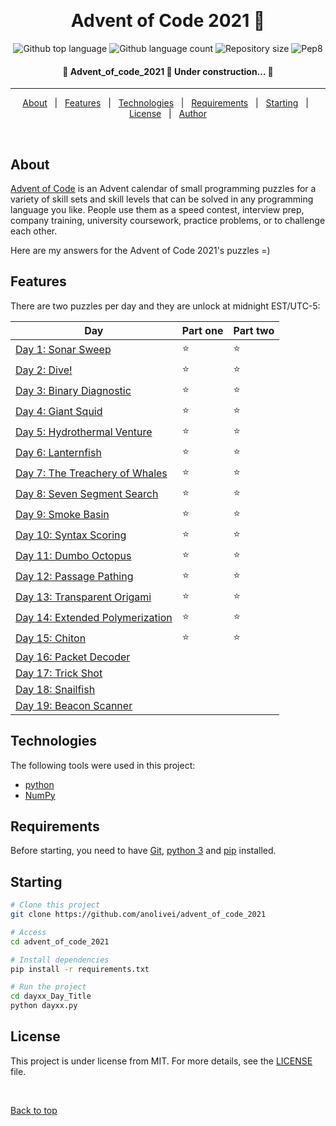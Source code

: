 <div align="center" id="top"> 

  &#xa0;

</div>

<h1 align="center"> Advent of Code 2021 🌟 </h1>

<p align="center">
  <img alt="Github top language" src="https://img.shields.io/github/languages/top/anolivei/advent_of_code_2021?color=3de069">

  <img alt="Github language count" src="https://img.shields.io/github/languages/count/anolivei/advent_of_code_2021?color=3de069">

  <img alt="Repository size" src="https://img.shields.io/github/repo-size/anolivei/advent_of_code_2021?color=3de069">

  <img alt="Pep8" src="https://github.com/anolivei/advent_of_code_2021/actions/workflows/pep8.yml/badge.svg?event=push">

</p>


<h4 align="center"> 
	🚧  Advent_of_code_2021 🌟 Under construction...  🚧
</h4> 

<hr>

<p align="center">
  <a href="#about">About</a> &#xa0; | &#xa0; 
  <a href="#features">Features</a> &#xa0; | &#xa0;
  <a href="#technologies">Technologies</a> &#xa0; | &#xa0;
  <a href="#requirements">Requirements</a> &#xa0; | &#xa0;
  <a href="#starting">Starting</a> &#xa0; | &#xa0;
  <a href="#license">License</a> &#xa0; | &#xa0;
  <a href="https://github.com/anolivei" target="_blank">Author</a>
</p>

<br>

## About ##
[Advent of Code](https://adventofcode.com/2021/about) is an Advent calendar of small programming puzzles for a variety 
of skill sets and skill levels that can be solved in any programming language
you like. People use them as a speed contest, interview prep, company training,
university coursework, practice problems, or to challenge each other.

Here are my answers for the Advent of Code 2021's puzzles =)

## Features ##

There are two puzzles per day and they are unlock at midnight EST/UTC-5:

| Day | Part one | Part two |
| --- | ------- | -------- |
| [Day 1: Sonar Sweep](https://github.com/anolivei/advent_of_code_2021/tree/main/day01_Sonar_Sweep)| ⭐️ | ⭐️ |
| [Day 2: Dive!](https://github.com/anolivei/advent_of_code_2021/tree/main/day02_Dive)| ⭐️ | ⭐️ |
| [Day 3: Binary Diagnostic](https://github.com/anolivei/advent_of_code_2021/tree/main/day03_Binary_Diagnostic) | ⭐️ | ⭐️ |
| [Day 4: Giant Squid](https://github.com/anolivei/advent_of_code_2021/tree/main/day04_Giant_Squid)| ⭐️ | ⭐️ |
| [Day 5: Hydrothermal Venture](https://github.com/anolivei/advent_of_code_2021/tree/main/day05_Hydrothermal_Venture)| ⭐️ | ⭐️ |
| [Day 6: Lanternfish ](https://github.com/anolivei/advent_of_code_2021/tree/main/day06_Lanternfish)| ⭐️ | ⭐️ |
| [Day 7: The Treachery of Whales](https://github.com/anolivei/advent_of_code_2021/tree/main/day07_The_Treachery_of_Whales)| ⭐️ | ⭐️ |
| [Day 8: Seven Segment Search](https://github.com/anolivei/advent_of_code_2021/tree/main/day08_Seven_Segment_Search)| ⭐️ | ⭐️ |
| [Day 9: Smoke Basin](https://github.com/anolivei/advent_of_code_2021/tree/main/day09_Smoke_Basin)| ⭐️ | ⭐️ |
| [Day 10: Syntax Scoring](https://github.com/anolivei/advent_of_code_2021/tree/main/day10_Syntax_Scoring)| ⭐️ | ⭐️ |
| [Day 11: Dumbo Octopus](https://github.com/anolivei/advent_of_code_2021/tree/main/day11_Dumbo_Octopus)| ⭐️ | ⭐️ |
| [Day 12: Passage Pathing](https://github.com/anolivei/advent_of_code_2021/tree/main/day12_Passage_Pathing)| ⭐️ | ⭐️ |
| [Day 13: Transparent Origami](https://github.com/anolivei/advent_of_code_2021/tree/main/day13_Transparent_Origami)| ⭐️ | ⭐️ |
| [Day 14: Extended Polymerization](https://github.com/anolivei/advent_of_code_2021/tree/main/day14_Extended_Polymerization)| ⭐️ | ⭐️ |
| [Day 15: Chiton](https://github.com/anolivei/advent_of_code_2021/tree/main/day15_Chiton)| ⭐️ | ⭐️ |
| [Day 16: Packet Decoder](https://github.com/anolivei/advent_of_code_2021/tree/main/day16_Packet_Decoder)| | |
| [Day 17: Trick Shot](https://github.com/anolivei/advent_of_code_2021/tree/main/day17_Trick_Shot)| | |
| [Day 18: Snailfish](https://github.com/anolivei/advent_of_code_2021/tree/main/day18_Snailfish)| | |
| [Day 19: Beacon Scanner](https://github.com/anolivei/advent_of_code_2021/tree/main/day19_Beacon_Scanner)| | |

## Technologies ##

The following tools were used in this project:
- [python](https://www.python.org/)
- [NumPy](https://numpy.org/)
## Requirements ##

Before starting, you need to have [Git](https://git-scm.com), [python 3](https://www.python.org/downloads/) and [pip](https://pypi.org/project/pip/) installed.

## Starting ##

```bash
# Clone this project
git clone https://github.com/anolivei/advent_of_code_2021

# Access
cd advent_of_code_2021

# Install dependencies
pip install -r requirements.txt

# Run the project
cd dayxx_Day_Title
python dayxx.py

```

## License ##

This project is under license from MIT. For more details, see the [LICENSE](LICENSE.md) file.


&#xa0;

<a href="#top">Back to top</a>
